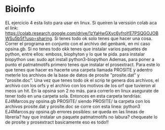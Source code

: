 # Bioinfo
EL ejercicio 4 esta listo para usar en linux. Si queiren la verssión colab aca el link: https://colab.research.google.com/drive/1zYaHwGXvc6yfroYE7PSQGOJOBWSu5b5f?usp=sharing.
Si tenes todo ok solo tenes que hacer una cosa. Correr el programa en conjunto con el archivo del genbank, en mi caso opsina.gb.
Si no tenes todo okk tenes que instalar varios paquetes de python, entre ellos: emboss, biophyton y lo que te pida. para instalar biopython use: sudo apt install python3-biopython
Ademas, para poner a punto el patmatmotifs primero tenes que instalar el prosextract. Para este lo que tenes que hacer es hacerte una carpeta llamada PROSITE y adentro meterle los archivos de la base de datos de prosite "prosite.dat" y "prosite.doc". 
Una vez que tenes todo ok el scrip te genera dos archivos, el archivo con los orfs y el archivo con los motivos de los orf que tuvieron al meos un hit. En la opsina son 2 no más.
para correrlo en linux asegurate de tener todo en una carpeta sola. Entonces en esta carpeta tendrías: EJ4Marcos.py opsina.gb PROSITE/    siendo PROSITE/ la carpeta con los archivos prosite.dat y prosite.doc
se corre con esta linea: python3 EJ4Marcos.py opsina.gb
errores posibles: se queda en las lineas de libreria? hay que instalar un paquete
                  patmatmotifs no labura? chequeate lo de prosite y prosextract
basicamente eso es todo!!
